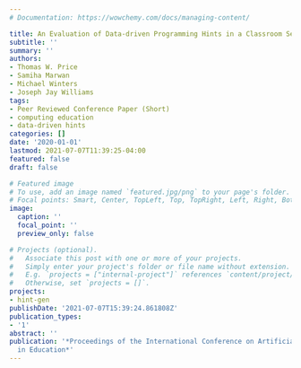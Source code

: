 ```yaml
---
# Documentation: https://wowchemy.com/docs/managing-content/

title: An Evaluation of Data-driven Programming Hints in a Classroom Setting
subtitle: ''
summary: ''
authors:
- Thomas W. Price
- Samiha Marwan
- Michael Winters
- Joseph Jay Williams
tags:
- Peer Reviewed Conference Paper (Short)
- computing education
- data-driven hints
categories: []
date: '2020-01-01'
lastmod: 2021-07-07T11:39:25-04:00
featured: false
draft: false

# Featured image
# To use, add an image named `featured.jpg/png` to your page's folder.
# Focal points: Smart, Center, TopLeft, Top, TopRight, Left, Right, BottomLeft, Bottom, BottomRight.
image:
  caption: ''
  focal_point: ''
  preview_only: false

# Projects (optional).
#   Associate this post with one or more of your projects.
#   Simply enter your project's folder or file name without extension.
#   E.g. `projects = ["internal-project"]` references `content/project/deep-learning/index.md`.
#   Otherwise, set `projects = []`.
projects:
- hint-gen
publishDate: '2021-07-07T15:39:24.861808Z'
publication_types:
- '1'
abstract: ''
publication: '*Proceedings of the International Conference on Artificial Intelligence
  in Education*'
---
```


